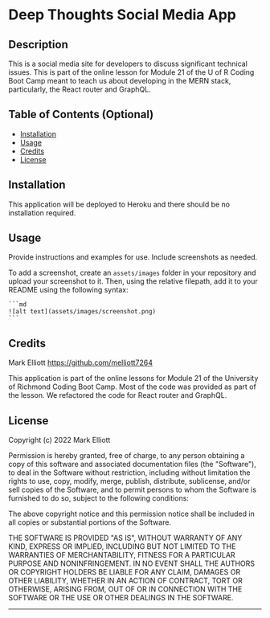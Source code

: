 # Deep Thoughts Social Media App

## Description

This is a social media site for developers to discuss significant technical issues. This is part of the online lesson for Module 21 of the U of R Coding Boot Camp meant to teach us about developing in the MERN stack, particularly, the React router and GraphQL.

## Table of Contents (Optional)

- [Installation](#installation)
- [Usage](#usage)
- [Credits](#credits)
- [License](#license)

## Installation

This application will be deployed to Heroku and there should be no installation required.

## Usage

Provide instructions and examples for use. Include screenshots as needed.

To add a screenshot, create an `assets/images` folder in your repository and upload your screenshot to it. Then, using the relative filepath, add it to your README using the following syntax:

    ```md
    ![alt text](assets/images/screenshot.png)
    ```

## Credits

Mark Elliott https://github.com/melliott7264

This application is part of the online lessons for Module 21 of the University of Richmond Coding Boot Camp. Most of the code was provided as part of the lesson. We refactored the code for React router and GraphQL.

## License

Copyright (c) 2022 Mark Elliott

Permission is hereby granted, free of charge, to any person obtaining a copy
of this software and associated documentation files (the "Software"), to deal
in the Software without restriction, including without limitation the rights
to use, copy, modify, merge, publish, distribute, sublicense, and/or sell
copies of the Software, and to permit persons to whom the Software is
furnished to do so, subject to the following conditions:

The above copyright notice and this permission notice shall be included in all
copies or substantial portions of the Software.

THE SOFTWARE IS PROVIDED "AS IS", WITHOUT WARRANTY OF ANY KIND, EXPRESS OR
IMPLIED, INCLUDING BUT NOT LIMITED TO THE WARRANTIES OF MERCHANTABILITY,
FITNESS FOR A PARTICULAR PURPOSE AND NONINFRINGEMENT. IN NO EVENT SHALL THE
AUTHORS OR COPYRIGHT HOLDERS BE LIABLE FOR ANY CLAIM, DAMAGES OR OTHER
LIABILITY, WHETHER IN AN ACTION OF CONTRACT, TORT OR OTHERWISE, ARISING FROM,
OUT OF OR IN CONNECTION WITH THE SOFTWARE OR THE USE OR OTHER DEALINGS IN THE
SOFTWARE.

---
